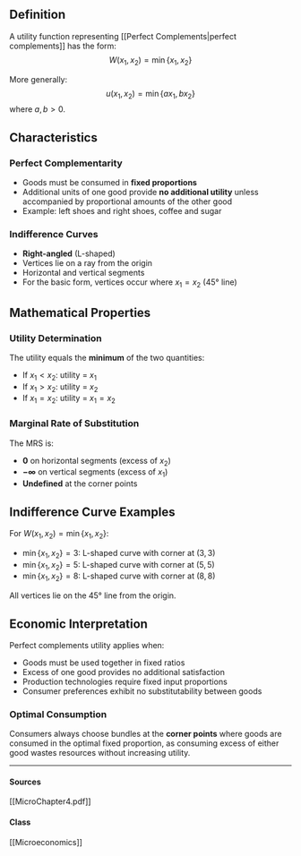 ## Definition

A utility function representing [[Perfect Complements|perfect complements]] has the form:
$$W(x_1, x_2) = \min\{x_1, x_2\}$$

More generally:
$$u(x_1, x_2) = \min\{ax_1, bx_2\}$$
where $a, b > 0$.

## Characteristics

### Perfect Complementarity  
- Goods must be consumed in **fixed proportions**
- Additional units of one good provide **no additional utility** unless accompanied by proportional amounts of the other good
- Example: left shoes and right shoes, coffee and sugar

### Indifference Curves
- **Right-angled** (L-shaped)
- Vertices lie on a ray from the origin
- Horizontal and vertical segments
- For the basic form, vertices occur where $x_1 = x_2$ (45° line)

## Mathematical Properties

### Utility Determination
The utility equals the **minimum** of the two quantities:
- If $x_1 < x_2$: utility = $x_1$ 
- If $x_1 > x_2$: utility = $x_2$
- If $x_1 = x_2$: utility = $x_1 = x_2$

### Marginal Rate of Substitution
The MRS is:
- **0** on horizontal segments (excess of $x_2$)
- **$-\infty$** on vertical segments (excess of $x_1$)  
- **Undefined** at the corner points

## Indifference Curve Examples

For $W(x_1, x_2) = \min\{x_1, x_2\}$:
- $\min\{x_1, x_2\} = 3$: L-shaped curve with corner at $(3,3)$
- $\min\{x_1, x_2\} = 5$: L-shaped curve with corner at $(5,5)$
- $\min\{x_1, x_2\} = 8$: L-shaped curve with corner at $(8,8)$

All vertices lie on the 45° line from the origin.

## Economic Interpretation

Perfect complements utility applies when:
- Goods must be used together in fixed ratios
- Excess of one good provides no additional satisfaction
- Production technologies require fixed input proportions
- Consumer preferences exhibit no substitutability between goods

### Optimal Consumption
Consumers always choose bundles at the **corner points** where goods are consumed in the optimal fixed proportion, as consuming excess of either good wastes resources without increasing utility.

---
#### Sources
[[MicroChapter4.pdf]]
#### Class
[[Microeconomics]]